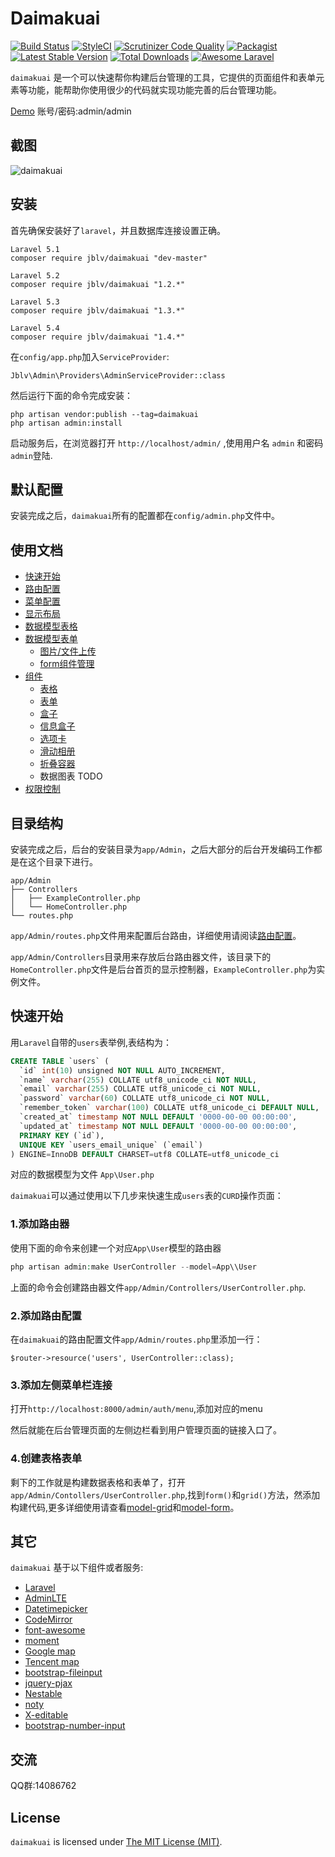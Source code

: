 Daimakuai
=====

[![Build Status](https://travis-ci.org/daimakuai/daimakuai.svg?branch=master)](https://travis-ci.org/happyonion/daimakuai)
[![StyleCI](https://styleci.io/repos/90640492/shield?branch=master)](https://styleci.io/repos/90640492)
[![Scrutinizer Code Quality](https://scrutinizer-ci.com/g/happyonion/daimakuai/badges/quality-score.png?b=master)](https://scrutinizer-ci.com/g/happyonion/daimakuai/?branch=master)
[![Packagist](https://img.shields.io/packagist/l/jblv/daimakuai.svg?maxAge=2592000)](https://packagist.org/packages/jblv/daimakuai)
<a href="https://packagist.org/packages/jblv/daimakuai"><img src="https://poser.pugx.org/jblv/daimakuai/v/stable.svg" alt="Latest Stable Version"></a>
[![Total Downloads](https://img.shields.io/packagist/dt/jblv/daimakuai.svg?style=flat-square)](https://packagist.org/packages/jblv/daimakuai)
[![Awesome Laravel](https://img.shields.io/badge/Awesome-Laravel-brightgreen.svg)](https://github.com/happyonion/daimakuai)

`daimakuai` 是一个可以快速帮你构建后台管理的工具，它提供的页面组件和表单元素等功能，能帮助你使用很少的代码就实现功能完善的后台管理功能。

[Demo](http://demo.daimakuai.com/admin) 账号/密码:admin/admin


截图
------------

![daimakuai](https://raw.githubusercontent.com/happyonion/daimakuai/master/screen.png)

安装
------------

首先确保安装好了`laravel`，并且数据库连接设置正确。

```
Laravel 5.1
composer require jblv/daimakuai "dev-master"

Laravel 5.2
composer require jblv/daimakuai "1.2.*"

Laravel 5.3
composer require jblv/daimakuai "1.3.*"

Laravel 5.4
composer require jblv/daimakuai "1.4.*"
```

在`config/app.php`加入`ServiceProvider`:

```
Jblv\Admin\Providers\AdminServiceProvider::class
```

然后运行下面的命令完成安装：

```
php artisan vendor:publish --tag=daimakuai
php artisan admin:install
```

启动服务后，在浏览器打开 `http://localhost/admin/` ,使用用户名 `admin` 和密码 `admin`登陆.

默认配置
------------

安装完成之后，`daimakuai`所有的配置都在`config/admin.php`文件中。

使用文档
------------

- [快速开始](/docs/zh/quick-start.md)
- [路由配置](/docs/zh/router.md)
- [菜单配置](/docs/zh/menu.md)
- [显示布局](/docs/zh/layout.md)
- [数据模型表格](/docs/zh/model-grid.md)
- [数据模型表单](/docs/zh/model-form.md)
  - [图片/文件上传](/docs/zh/form-upload.md)
  - [form组件管理](/docs/zh/field-management.md)
- [组件](/docs/zh/widgets/table.md)
  - [表格](/docs/zh/widgets/table.md)
  - [表单](/docs/zh/widgets/form.md)
  - [盒子](/docs/zh/widgets/box.md)
  - [信息盒子](/docs/zh/widgets/info-box.md)
  - [选项卡](/docs/zh/widgets/tab.md)
  - [滑动相册](/docs/zh/widgets/carousel.md)
  - [折叠容器](/docs/zh/widgets/collapse.md)
  - 数据图表 TODO
- [权限控制](/docs/zh/permission.md)

目录结构
------------
安装完成之后，后台的安装目录为`app/Admin`，之后大部分的后台开发编码工作都是在这个目录下进行。

```
app/Admin
├── Controllers
│   ├── ExampleController.php
│   └── HomeController.php
└── routes.php
```

`app/Admin/routes.php`文件用来配置后台路由，详细使用请阅读[路由配置](/docs/zh/router.md)。

`app/Admin/Controllers`目录用来存放后台路由器文件，该目录下的`HomeController.php`文件是后台首页的显示控制器，`ExampleController.php`为实例文件。

快速开始
------------

用`Laravel`自带的`users`表举例,表结构为：
```sql
CREATE TABLE `users` (
  `id` int(10) unsigned NOT NULL AUTO_INCREMENT,
  `name` varchar(255) COLLATE utf8_unicode_ci NOT NULL,
  `email` varchar(255) COLLATE utf8_unicode_ci NOT NULL,
  `password` varchar(60) COLLATE utf8_unicode_ci NOT NULL,
  `remember_token` varchar(100) COLLATE utf8_unicode_ci DEFAULT NULL,
  `created_at` timestamp NOT NULL DEFAULT '0000-00-00 00:00:00',
  `updated_at` timestamp NOT NULL DEFAULT '0000-00-00 00:00:00',
  PRIMARY KEY (`id`),
  UNIQUE KEY `users_email_unique` (`email`)
) ENGINE=InnoDB DEFAULT CHARSET=utf8 COLLATE=utf8_unicode_ci
```
对应的数据模型为文件 `App\User.php`

`daimakuai`可以通过使用以下几步来快速生成`users`表的`CURD`操作页面：

### 1.添加路由器

使用下面的命令来创建一个对应`App\User`模型的路由器
```php
php artisan admin:make UserController --model=App\\User
```

上面的命令会创建路由器文件`app/Admin/Controllers/UserController.php`.

### 2.添加路由配置

在`daimakuai`的路由配置文件`app/Admin/routes.php`里添加一行：
```
$router->resource('users', UserController::class);
```

### 3.添加左侧菜单栏连接

打开`http://localhost:8000/admin/auth/menu`,添加对应的menu

然后就能在后台管理页面的左侧边栏看到用户管理页面的链接入口了。

### 4.创建表格表单

剩下的工作就是构建数据表格和表单了，打开 `app/Admin/Contollers/UserController.php`,找到`form()`和`grid()`方法，然添加构建代码,更多详细使用请查看[model-grid](/docs/zh/model-grid.md)和[model-form](/docs/zh/model-form.md)。

其它
------------
`daimakuai` 基于以下组件或者服务:

+ [Laravel](https://laravel.com/)
+ [AdminLTE](https://almsaeedstudio.com/)
+ [Datetimepicker](http://eonasdan.github.io/bootstrap-datetimepicker/)
+ [CodeMirror](https://codemirror.net/)
+ [font-awesome](http://fontawesome.io)
+ [moment](http://momentjs.com/)
+ [Google map](https://www.google.com/maps)
+ [Tencent map](http://lbs.qq.com/)
+ [bootstrap-fileinput](https://github.com/kartik-v/bootstrap-fileinput)
+ [jquery-pjax](https://github.com/defunkt/jquery-pjax)
+ [Nestable](http://dbushell.github.io/Nestable/)
+ [noty](http://ned.im/noty/)
+ [X-editable](http://github.com/vitalets/x-editable)
+ [bootstrap-number-input](https://github.com/wpic/bootstrap-number-input)

交流
------------
QQ群:14086762


License
------------
`daimakuai` is licensed under [The MIT License (MIT)](LICENSE).
